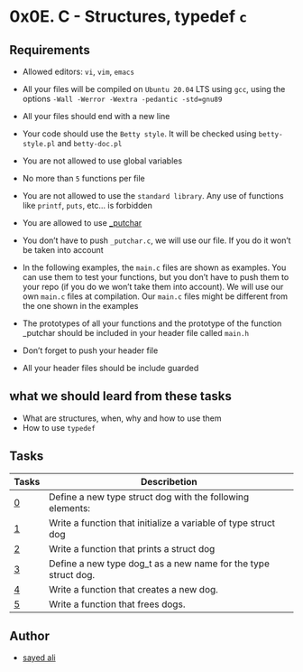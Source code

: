 # 0x0E. C - Structures, typedef `c`

## Requirements

* Allowed editors: `vi`, `vim`, `emacs`

* All your files will be compiled on `Ubuntu 20.04` LTS using `gcc`, using the options `-Wall -Werror -Wextra -pedantic -std=gnu89`

* All your files should end with a new line

* Your code should use the `Betty style`. It will be checked using `betty-style.pl` and `betty-doc.pl`

* You are not allowed to use global variables

* No more than `5` functions per file

* You are not allowed to use the `standard library`. Any use of functions like `printf`, `puts`, etc… is forbidden

* You are allowed to use [_putchar](https://github.com/holbertonschool/_putchar.c/blob/master/_putchar.c)

* You don’t have to push `_putchar.c`, we will use our file. If you do it won’t be taken into account

* In the following examples, the `main.c` files are shown as examples. You can use them to test your functions, but you don’t have to push them to your repo (if you do we won’t take them into account). We will use our own `main.c` files at compilation. Our `main.c` files might be different from the one shown in the examples

* The prototypes of all your functions and the prototype of the function _putchar should be included in your header file called `main.h`

* Don’t forget to push your header file

* All your header files should be include guarded

## what we should leard from these tasks

* What are structures, when, why and how to use them
* How to use `typedef`

## Tasks

| Tasks | Describetion |
| --- | --- |
| [0](/0x0E-structures_typedef/dog.h) | Define a new type struct dog with the following elements: |
| [1](/0x0E-structures_typedef/1-init_dog.c) | Write a function that initialize a variable of type struct dog |
| [2](/0x0E-structures_typedef/2-print_dog.c) | Write a function that prints a struct dog |
| [3](/0x0E-structures_typedef/dog.h) | Define a new type dog_t as a new name for the type struct dog. |
| [4](/0x0E-structures_typedef/4-new_dog.c) | Write a function that creates a new dog. |
| [5](/0x0E-structures_typedef/5-free_dog.c) | Write a function that frees dogs. |

## Author

* [sayed ali](https://github.com/sayedali1)

